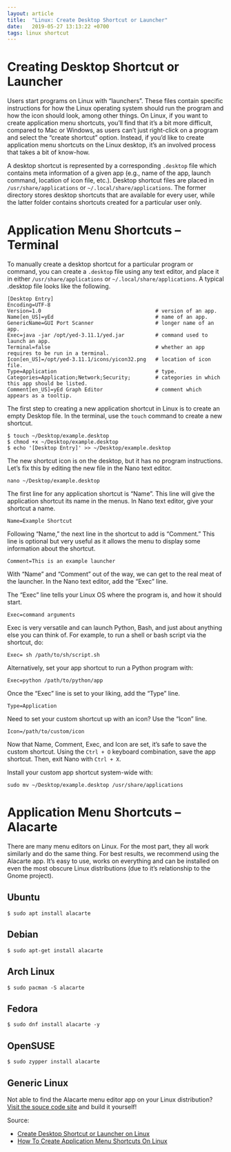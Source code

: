 ```yaml
---
layout: article
title:  "Linux: Create Desktop Shortcut or Launcher"
date:   2019-05-27 13:13:22 +0700
tags: linux shortcut
---
```


# Creating Desktop Shortcut or Launcher

Users start programs on Linux with “launchers”. These files contain specific instructions for how the Linux operating system should run the program and how the icon should look, among other things. On Linux, if you want to create application menu shortcuts, you’ll find that it’s a bit more difficult, compared to Mac or Windows, as users can’t just right-click on a program and select the “create shortcut” option. Instead, if you’d like to create application menu shortcuts on the Linux desktop, it’s an involved process that takes a bit of know-how.

A desktop shortcut is represented by a corresponding `.desktop` file which contains meta information of a given app (e.g., name of the app, launch command, location of icon file, etc.). Desktop shortcut files are placed in `/usr/share/applications` or `~/.local/share/applications`. The former directory stores desktop shortcuts that are available for every user, while the latter folder contains shortcuts created for a particular user only.

# Application Menu Shortcuts – Terminal

To manually create a desktop shortcut for a particular program or command, you can create a `.desktop` file using any text editor, and place it in either `/usr/share/applications` or `~/.local/share/applications`. A typical .desktop file looks like the following.

```
[Desktop Entry]
Encoding=UTF-8
Version=1.0                                     # version of an app.
Name[en_US]=yEd                                 # name of an app.
GenericName=GUI Port Scanner                    # longer name of an app.
Exec=java -jar /opt/yed-3.11.1/yed.jar          # command used to launch an app.
Terminal=false                                  # whether an app requires to be run in a terminal.
Icon[en_US]=/opt/yed-3.11.1/icons/yicon32.png   # location of icon file.
Type=Application                                # type.
Categories=Application;Network;Security;        # categories in which this app should be listed.
Comment[en_US]=yEd Graph Editor                 # comment which appears as a tooltip.
```

The first step to creating a new application shortcut in Linux is to create an empty Desktop file. In the terminal, use the `touch` command to create a new shortcut.

```
$ touch ~/Desktop/example.desktop
$ chmod +x ~/Desktop/example.desktop
$ echo '[Desktop Entry]' >> ~/Desktop/example.desktop
```

The new shortcut icon is on the desktop, but it has no program instructions. Let’s fix this by editing the new file in the Nano text editor.

```
nano ~/Desktop/example.desktop
```

The first line for any application shortcut is “Name”. This line will give the application shortcut its name in the menus. In Nano text editor, give your shortcut a name.

```
Name=Example Shortcut
```

Following “Name,” the next line in the shortcut to add is “Comment.” This line is optional but very useful as it allows the menu to display some information about the shortcut.

```
Comment=This is an example launcher
```

With “Name” and “Comment” out of the way, we can get to the real meat of the launcher. In the Nano text editor, add the “Exec” line.

The “Exec” line tells your Linux OS where the program is, and how it should start.

```
Exec=command arguments
```

Exec is very versatile and can launch Python, Bash, and just about anything else you can think of. For example, to run a shell or bash script via the shortcut, do:

```
Exec= sh /path/to/sh/script.sh
```

Alternatively, set your app shortcut to run a Python program with:

```
Exec=python /path/to/python/app
```

Once the “Exec” line is set to your liking, add the “Type” line.

```
Type=Application
```

Need to set your custom shortcut up with an icon? Use the “Icon” line.

```
Icon=/path/to/custom/icon
```

Now that Name, Comment, Exec, and Icon are set, it’s safe to save the custom shortcut. Using the `Ctrl + O` keyboard combination, save the app shortcut. Then, exit Nano with `Ctrl + X`.

Install your custom app shortcut system-wide with:

```
sudo mv ~/Desktop/example.desktop /usr/share/applications
```

# Application Menu Shortcuts – Alacarte

There are many menu editors on Linux. For the most part, they all work similarly and do the same thing. For best results, we recommend using the Alacarte app. It’s easy to use, works on everything and can be installed on even the most obscure Linux distributions (due to it’s relationship to the Gnome project).

## Ubuntu

```
$ sudo apt install alacarte
```

## Debian

```
$ sudo apt-get install alacarte
```

## Arch Linux

```
$ sudo pacman -S alacarte
```

## Fedora

```
$ sudo dnf install alacarte -y
```

## OpenSUSE

```
$ sudo zypper install alacarte
```

## Generic Linux

Not able to find the Alacarte menu editor app on your Linux distribution? [Visit the souce code site](https://gitlab.gnome.org/GNOME/alacarte/) and build it yourself!

Source:
- [Create Desktop Shortcut or Launcher on Linux](http://xmodulo.com/create-desktop-shortcut-launcher-linux.html)
- [How To Create Application Menu Shortcuts On Linux](https://www.addictivetips.com/ubuntu-linux-tips/create-application-menu-shortcuts-linux/)
